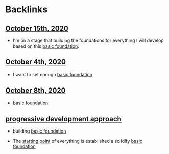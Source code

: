 
# Backlinks
## [October 15th, 2020](<October 15th, 2020.md>)
- I'm on a stage that building the foundations for everything I will develop based on this [basic foundation](<basic foundation.md>).

## [October 4th, 2020](<October 4th, 2020.md>)
- I want to set enough [basic foundation](<basic foundation.md>)

## [October 8th, 2020](<October 8th, 2020.md>)
- [basic foundation](<basic foundation.md>)

## [progressive development approach](<progressive development approach.md>)
- building [basic foundation](<basic foundation.md>)

- The [starting point](<starting point.md>) of everything is established a solidify [basic foundation](<basic foundation.md>)

